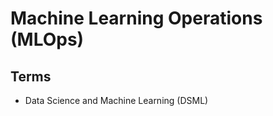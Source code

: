 # Machine Learning Operations (MLOps)

<!--
https://app.pluralsight.com/library/courses/demystifying-machine-learning-operations/table-of-contents
https://app.pluralsight.com/library/courses/mlops-machine-learning-operations-fundamentals/table-of-contents
https://app.pluralsight.com/library/courses/big-data-ldn-2020-datarobot-mlops/table-of-contents

https://dagshub.com/
-->

## Terms

- Data Science and Machine Learning (DSML)

